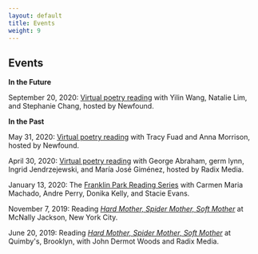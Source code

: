 ```yaml
---
layout: default
title: Events
weight: 9
---
```


Events
-------

__In the Future__

September 20, 2020: [Virtual poetry reading](https://www.facebook.com/events/461453208145639/) with Yilin Wang, Natalie Lim, and Stephanie Chang, hosted by Newfound.

__In the Past__

May 31, 2020: [Virtual poetry reading](https://www.facebook.com/events/552397122134623/) with Tracy Fuad and Anna Morrison, hosted by Newfound.

April 30, 2020: <a href="https://www.eventbrite.com/e/radix-media-virtual-poetry-reading-tickets-103472426814">Virtual poetry reading</a> with George Abraham, germ lynn, Ingrid Jendrzejewski, and María José Giménez, hosted by Radix Media.

January 13, 2020: The <a href="https://www.facebook.com/events/854423785017160">Franklin Park Reading Series</a> with Carmen Maria Machado, Andre Perry, Donika Kelly, and Stacie Evans.

November 7, 2019: Reading <a href="https://radixmedia.org/product/hard-mother-by-hal-y-zhang/"><em>Hard Mother, Spider Mother, Soft Mother</em></a> at McNally Jackson, New York City.

June 20, 2019: Reading <a href="https://radixmedia.org/product/hard-mother-by-hal-y-zhang/"><em>Hard Mother, Spider Mother, Soft Mother</em></a> at Quimby's, Brooklyn, with John Dermot Woods and Radix Media.
